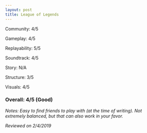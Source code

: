 ```yaml
---
layout: post
title: League of Legends
---
```


Community: 4/5

Gameplay: 4/5

Replayability: 5/5

Soundtrack: 4/5

Story: N/A

Structure: 3/5

Visuals: 4/5

### Overall: 4/5 (Good)

*Notes: Easy to find friends to play with (at the time of writing). Not extremely balanced, but that can also work in your favor.*

*Reviewed on 2/4/2019*
